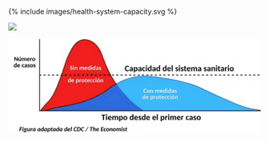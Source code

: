 {% include images/health-system-capacity.svg %}

![](images/health-system-capacity.svg)

![Diagrama que demuestra que las medidas preventivas ayudan a aplanar la curva en el número de casos, evitando sobrecargar los sistemas de salud](images/es/Aplanar-La-Curva.png)

